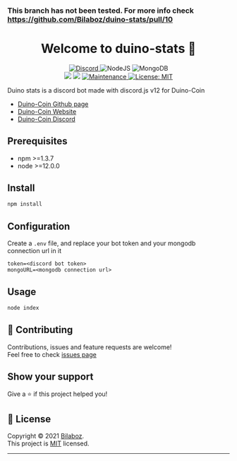 ### This branch has not been tested. For more info check https://github.com/Bilaboz/duino-stats/pull/10

<h1 align="center">Welcome to duino-stats 👋</h1>
<p align ="center">
    <a href="https://discord.gg/k48Ht5y">
        <img alt="Discord" src="https://img.shields.io/discord/677615191793467402.svg?label=&logo=discord&style=for-the-badge&logoColor=ffffff&color=7389D8&labelColor=6A7EC2"/>
    </a>
    <img alt="NodeJS" src="https://img.shields.io/badge/node.js%20-%2343853D.svg?&style=for-the-badge&logo=node.js&logoColor=white"/>
    <img alt="MongoDB" src ="https://img.shields.io/badge/MongoDB-%234ea94b.svg?&style=for-the-badge&logo=mongodb&logoColor=white"/>
    <br>
    <img src="https://img.shields.io/badge/npm-%3E%3D1.3.7-blue.svg" />
    <img src="https://img.shields.io/badge/node-%3E%3D12.0.0-blue.svg" />
    <a href="https://github.com/Bilaboz/duino-stats/graphs/commit-activity" >
        <img alt="Maintenance" src="https://img.shields.io/badge/Maintained%3F-yes-green.svg" />
    </a>
    <a href="https://github.com/Bilaboz/duino-stats/blob/main/LICENSE" target="_blank">
        <img alt="License: MIT" src="https://img.shields.io/github/license/Bilaboz/duino-stats" />
    </a>
</p>

Duino stats is a discord bot made with discord.js v12 for Duino-Coin  
  * [Duino-Coin Github page](https://github.com/revoxhere/duino-coin)
  * [Duino-Coin Website](https://duinocoin.com) 
  * [Duino-Coin Discord](https://discord.gg/k48Ht5y) 

## Prerequisites

- npm >=1.3.7
- node >=12.0.0

## Install

```sh
npm install
```
## Configuration

Create a `.env` file, and replace your bot token and your mongodb connection url in it

```
token=<discord bot token>
mongoURL=<mongodb connection url>
```

## Usage

```sh
node index
```

## 🤝 Contributing

Contributions, issues and feature requests are welcome!<br />Feel free to check [issues page](https://github.com/Bilaboz/duino-stats/issues)

## Show your support

Give a ⭐️ if this project helped you!

## 📝 License

Copyright © 2021 [Bilaboz](https://github.com/Bilaboz).<br />
This project is [MIT](https://github.com/Bilaboz/duino-stats/blob/main/LICENSE) licensed.

***
